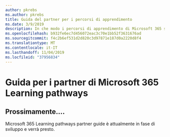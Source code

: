 ```yaml
---
author: pkrebs
ms.author: pkrebs
title: Guida del partner per i percorsi di apprendimento
ms.date: 3/9/2019
description: In che modo i percorsi di apprendimento di Microsoft 365 si confrontano con le offerte dei partner provenienti da aziende che forniscono servizi di formazione aziendale?
ms.openlocfilehash: b932fe6ec7d456072eac3c70e1bb52f3631676ad
ms.sourcegitcommit: f4c2b6ef531d2d820c3d97871e187d0a2220d8f4
ms.translationtype: MT
ms.contentlocale: it-IT
ms.lasthandoff: 11/04/2019
ms.locfileid: "37956834"
---
```

# <a name="microsoft-365-learning-pathways-partner-guide"></a>Guida per i partner di Microsoft 365 Learning pathways

## <a name="coming-soon"></a>Prossimamente....
Microsoft 365 Learning pathways partner guide è attualmente in fase di sviluppo e verrà presto.
 

